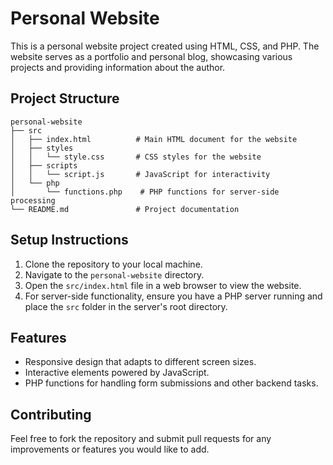 # Personal Website

This is a personal website project created using HTML, CSS, and PHP. The website serves as a portfolio and personal blog, showcasing various projects and providing information about the author.

## Project Structure

```
personal-website
├── src
│   ├── index.html          # Main HTML document for the website
│   ├── styles
│   │   └── style.css       # CSS styles for the website
│   ├── scripts
│   │   └── script.js       # JavaScript for interactivity
│   └── php
│       └── functions.php    # PHP functions for server-side processing
└── README.md               # Project documentation
```

## Setup Instructions

1. Clone the repository to your local machine.
2. Navigate to the `personal-website` directory.
3. Open the `src/index.html` file in a web browser to view the website.
4. For server-side functionality, ensure you have a PHP server running and place the `src` folder in the server's root directory.

## Features

- Responsive design that adapts to different screen sizes.
- Interactive elements powered by JavaScript.
- PHP functions for handling form submissions and other backend tasks.

## Contributing

Feel free to fork the repository and submit pull requests for any improvements or features you would like to add.